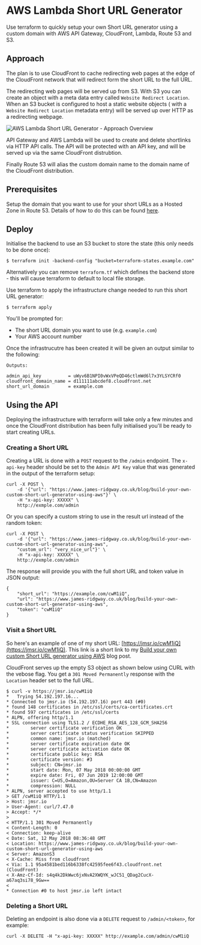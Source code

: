 # AWS Lambda Short URL Generator

Use terraform to quickly setup your own Short URL generator using a custom domain with AWS API Gateway, CloudFront, Lambda, Route 53 and S3.

## Approach

The plan is to use CloudFront to cache redirecting web pages at the edge of the CloudFront network that will redirect form the short URL to the full URL.

The redirecting web pages will be served up from S3. With S3 you can create an object with a meta data entry called `Website Redirect Location`. When an S3 bucket is configured to host a static website objects ( with a `Website Redirect Location` metadata entry) will be served up over HTTP as a redirecting webpage.

![AWS Lambda Short URL Generator - Approach Overview](https://www.james-ridgway.co.uk/system/images/images/000/000/010/original/approach.png)

API Gateway and AWS Lambda will be used to create and delete shortlinks via HTTP API calls. The API will be protected with an API key, and will be served up via the same CloudFront distrubtion.

Finally Route 53 will alias the custom domain name to the domain name of the CloudFront distribution.

## Prerequisites
Setup the domain that you want to use for your short URLs as a Hosted Zone in Route 53. Details of how to do this can be found [here](https://www.james-ridgway.co.uk/blog/build-your-own-custom-short-url-generator-using-aws).

## Deploy
Initialise the backend to use an S3 bucket to store the state (this only needs to be done once):
```
$ terraform init -backend-config "bucket=terraform-states.example.com"
```
Alternatively you can remove `terraform.tf` which defines the backend store - this will cause terraform to default to local file storage.

Use terraform to apply the infrastructure change needed to run this short URL generator:

```
$ terraform apply
```

You'll be prompted for:

* The short URL domain you want to use (e.g. `example.com`)
* Your AWS account number

Once the infrastrucutre has been created it will be given an output similar to the following:

```
Outputs:

admin_api_key          = uWyv6B1NPI0vWxVPeQD46ctlmWd6l7x3YLSYCRf0
cloudfront_domain_name = d111111abcdef8.cloudfront.net
short_url_domain       = example.com
```

## Using the API
Deploying the infrastructure with terraform will take only a few minutes and once the CloudFront distribution has been fully initialised you'll be ready to start creating URLs.

### Creating a Short URL

Creating a URL is done with a `POST` request to the `/admin` endpoint. The `x-api-key` header should be set to the `Admin API Key` value that was generated in the output of the terraform setup:

```
curl -X POST \
	-d '{"url": "https://www.james-ridgway.co.uk/blog/build-your-own-custom-short-url-generator-using-aws"}' \
	-H "x-api-key: XXXXX" \
	http://exmple.com/admin
```

Or you can specify a custom string to use in the result url instead of the random token:

```
curl -X POST \
	-d '{"url": "https://www.james-ridgway.co.uk/blog/build-your-own-custom-short-url-generator-using-aws",
	"custom_url": "very_nice_url"}' \
	-H "x-api-key: XXXXX" \
	http://exmple.com/admin
```

The response will provide you with the full short URL and token value in JSON output:

```
{
	"short_url": "https://example.com/cwM1iQ",
	"url": "https://www.james-ridgway.co.uk/blog/build-your-own-custom-short-url-generator-using-aws",
	"token": "cwM1iQ"
}
```

### Visit a Short URL
So here's an example of one of my short URL: [https://jmsr.io/cwM1iQ](https://jmsr.io/cwM1iQ). This link is a short link to my [Build your own custom Short URL generator using AWS](https://www.james-ridgway.co.uk/blog/build-your-own-custom-short-url-generator-using-aws) blog post.

CloudFront serves up the empty S3 object as shown below using CURL with the vebose flag. You get a `301 Moved Permanently` response with the `Location` header set to the full URL.

```
$ curl -v https://jmsr.io/cwM1iQ
*   Trying 54.192.197.16...
* Connected to jmsr.io (54.192.197.16) port 443 (#0)
* found 148 certificates in /etc/ssl/certs/ca-certificates.crt
* found 597 certificates in /etc/ssl/certs
* ALPN, offering http/1.1
* SSL connection using TLS1.2 / ECDHE_RSA_AES_128_GCM_SHA256
*        server certificate verification OK
*        server certificate status verification SKIPPED
*        common name: jmsr.io (matched)
*        server certificate expiration date OK
*        server certificate activation date OK
*        certificate public key: RSA
*        certificate version: #3
*        subject: CN=jmsr.io
*        start date: Mon, 07 May 2018 00:00:00 GMT
*        expire date: Fri, 07 Jun 2019 12:00:00 GMT
*        issuer: C=US,O=Amazon,OU=Server CA 1B,CN=Amazon
*        compression: NULL
* ALPN, server accepted to use http/1.1
> GET /cwM1iQ HTTP/1.1
> Host: jmsr.io
> User-Agent: curl/7.47.0
> Accept: */*
> 
< HTTP/1.1 301 Moved Permanently
< Content-Length: 0
< Connection: keep-alive
< Date: Sat, 12 May 2018 08:36:48 GMT
< Location: https://www.james-ridgway.co.uk/blog/build-your-own-custom-short-url-generator-using-aws
< Server: AmazonS3
< X-Cache: Miss from cloudfront
< Via: 1.1 95a4581bed116b6338fc42595fee6f43.cloudfront.net (CloudFront)
< X-Amz-Cf-Id: s4q4k2DkWwc6jxNvA2XWQYK_wJC51_QDag2CucX-a67aq3si78_9Gw==
< 
* Connection #0 to host jmsr.io left intact
```

### Deleting a Short URL

Deleting an endpoint is also done via a `DELETE` request to `/admin/<token>`, for example:

```
curl -X DELETE -H "x-api-key: XXXXX" http://example.com/admin/cwM1iQ
```
